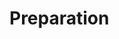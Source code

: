 <script src='https://storage.ko-fi.com/cdn/scripts/overlay-widget.js'></script>
<script>
  kofiWidgetOverlay.draw('connorisirish', {
    'type': 'floating-chat',
    'floating-chat.donateButton.text': 'Support me',
    'floating-chat.donateButton.background-color': '#794bc4',
    'floating-chat.donateButton.text-color': '#fff'
  });
</script>
# Preparation 
